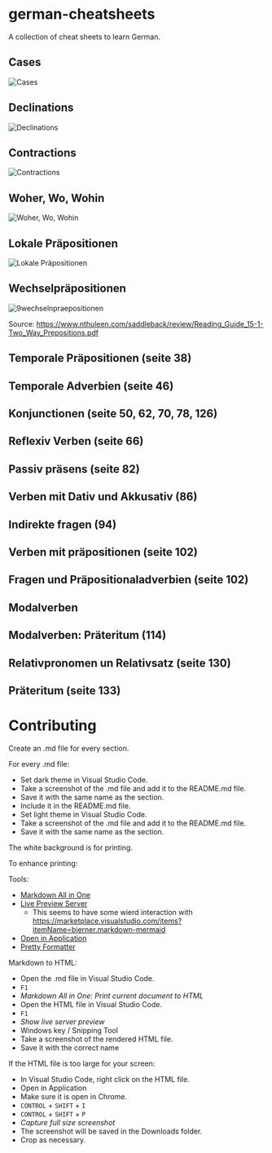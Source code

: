 # german-cheatsheets
A collection of cheat sheets to learn German.

## Cases
![Cases](cases.png "Cases")

## Declinations
![Declinations](declinations.png "Declinations")

## Contractions
![Contractions](contractions.png "Contractions")

## Woher, Wo, Wohin
![Woher, Wo, Wohin](woher-wo-wohin.png "Woher, Wo, Wohin")

## Lokale Präpositionen
![Lokale Präpositionen](lokale.png "Lokale Präpositionen")

## Wechselpräpositionen
![9wechselnpraepositionen](9wechselnpraepositionen.png)

Source: https://www.nthuleen.com/saddleback/review/Reading_Guide_15-1-Two_Way_Prepositions.pdf

## Temporale Präpositionen (seite 38)

## Temporale Adverbien (seite 46)

## Konjunctionen (seite 50, 62, 70, 78, 126)

## Reflexiv Verben (seite 66)

## Passiv präsens (seite 82)

## Verben mit Dativ und Akkusativ (86)

## Indirekte fragen (94)

## Verben mit präpositionen (seite 102)

## Fragen und Präpositionaladverbien (seite 102)

## Modalverben

## Modalverben: Präteritum (114)

## Relativpronomen un Relativsatz (seite 130)

## Präteritum (seite 133)

##

# Contributing
Create an .md file for every section.

For every .md file:
- Set dark theme in Visual Studio Code.
- Take a screenshot of the .md file and add it to the README.md file.
- Save it with the same name as the section.
- Include it in the README.md file.
- Set light theme in Visual Studio Code.
- Take a screenshot of the .md file and add it to the README.md file.
- Save it with the same name as the section.

The white background is for printing.

To enhance printing:

Tools:
 - [Markdown All in One](https://marketplace.visualstudio.com/items?itemName=yzhang.markdown-all-in-one)
 - [Live Preview Server](https://marketplace.visualstudio.com/items?itemName=negokaz.live-server-preview)
   - This seems to have some wierd interaction with https://marketplace.visualstudio.com/items?itemName=bierner.markdown-mermaid
 - [Open in Application](https://marketplace.visualstudio.com/items?itemName=FabioSpampinato.vscode-open-in-application)
 - [Pretty Formatter](https://marketplace.visualstudio.com/items?itemName=mblode.pretty-formatter)

Markdown to HTML:
- Open the .md file in Visual Studio Code.
- `F1`
- *Markdown All in One: Print current document to HTML*
- Open the HTML file in Visual Studio Code.
- `F1`
- *Show live server preview*
- Windows key / Snipping Tool
- Take a screenshot of the rendered HTML file.
- Save it with the correct name

If the HTML file is too large for your screen:
- In Visual Studio Code, right click on the HTML file.
- Open in Application
- Make sure it is open in Chrome.
- `CONTROL` + `SHIFT` + `I`
- `CONTROL` + `SHIFT` + `P`
- *Capture full size screenshot*
- The screenshot will be saved in the Downloads folder.
- Crop as necessary.